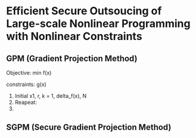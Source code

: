 # Efficient Secure Outsoucing of Large-scale Nonlinear Programming with Nonlinear Constraints

## GPM (Gradient Projection Method)

Objective: min f(x)

constraints: g(x)

1. Initial x1, r, k = 1, delta_f(x), N
2. Reapeat:
3. 

## SGPM (Secure Gradient Projection Method)
